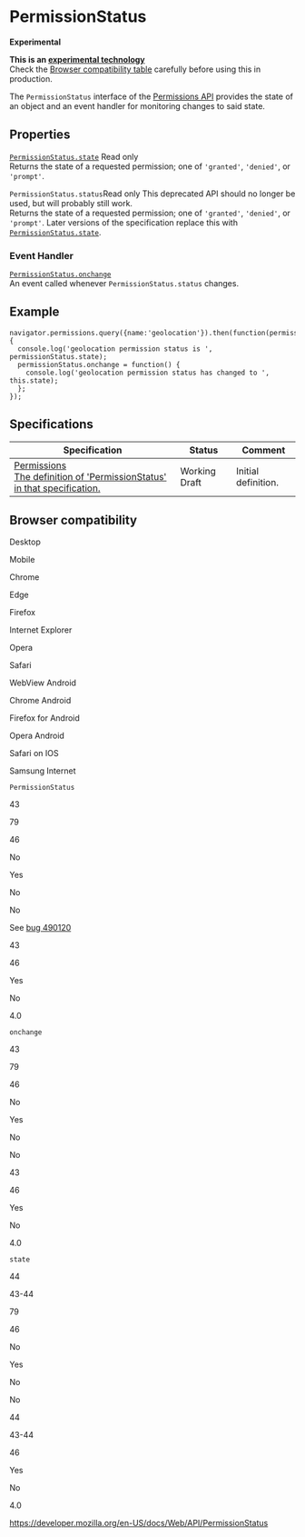 PermissionStatus
================

**Experimental**

**This is an [experimental technology](https://developer.mozilla.org/en-US/docs/MDN/Guidelines/Conventions_definitions#experimental)**  
Check the [Browser compatibility table](#browser_compatibility) carefully before using this in production.

The `PermissionStatus` interface of the [Permissions API](permissions_api) provides the state of an object and an event handler for monitoring changes to said state.

Properties
----------

 [`PermissionStatus.state`](permissionstatus/state) <span class="badge inline readonly">Read only </span>   
Returns the state of a requested permission; one of `'granted'`, `'denied'`, or `'prompt'`.

 `PermissionStatus.status`<span class="badge inline readonly">Read only </span> <span class="icon deprecated" viewbox="0 0 100 100" xmlns="http://www.w3.org/2000/svg" role="img"> This deprecated API should no longer be used, but will probably still work. </span>   
Returns the state of a requested permission; one of `'granted'`, `'denied'`, or `'prompt'`. Later versions of the specification replace this with [`PermissionStatus.state`](permissionstatus/state).

### Event Handler

[`PermissionStatus.onchange`](permissionstatus/onchange)  
An event called whenever `PermissionStatus.status` changes.

Example
-------

    navigator.permissions.query({name:'geolocation'}).then(function(permissionStatus) {
      console.log('geolocation permission status is ', permissionStatus.state);
      permissionStatus.onchange = function() {
        console.log('geolocation permission status has changed to ', this.state);
      };
    });

Specifications
--------------

<table><thead><tr class="header"><th>Specification</th><th>Status</th><th>Comment</th></tr></thead><tbody><tr class="odd"><td><a href="https://w3c.github.io/permissions/#status-of-a-permission">Permissions<br />
<span class="small">The definition of 'PermissionStatus' in that specification.</span></a></td><td><span class="spec-wd">Working Draft</span></td><td>Initial definition.</td></tr></tbody></table>

Browser compatibility
---------------------

Desktop

Mobile

Chrome

Edge

Firefox

Internet Explorer

Opera

Safari

WebView Android

Chrome Android

Firefox for Android

Opera Android

Safari on IOS

Samsung Internet

`PermissionStatus`

43

79

46

No

Yes

No

No

See [bug 490120](https://crbug.com/490120)

43

46

Yes

No

4.0

`onchange`

43

79

46

No

Yes

No

No

43

46

Yes

No

4.0

`state`

44

43-44

79

46

No

Yes

No

No

44

43-44

46

Yes

No

4.0

<a href="https://developer.mozilla.org/en-US/docs/Web/API/PermissionStatus" class="_attribution-link">https://developer.mozilla.org/en-US/docs/Web/API/PermissionStatus</a>
